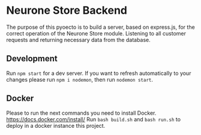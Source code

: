 # Neurone Store Backend

The purpose of this pyoecto is to build a server, based on express.js, for the correct operation of the Neurone Store module. Listening to all customer requests and returning necessary data from the database.

## Development

Run `npm start` for a dev server. If you want to refresh automatically to your changes please run `npm i nodemon`, then run `nodemon start`.

## Docker

Please to run the next commands you need to install Docker. https://docs.docker.com/install/
Run `bash build.sh` and `bash run.sh` to deploy in a docker instance this project.
